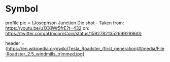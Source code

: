 # Symbol
profile pic = {Josephson Junction Die shot - Taken from: https://youtu.be/u1XXjWr5frE?t=432 on: https://twitter.com/aUnicornCoin/status/1592782135269928960}

header = {https://en.wikipedia.org/wiki/Tesla_Roadster_(first_generation)#/media/File:Roadster_2.5_windmills_trimmed.jpg}
